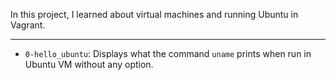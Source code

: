 In this project, I learned about virtual machines and running Ubuntu in Vagrant.

---

* `0-hello_ubuntu`: Displays what the command `uname` prints when run in Ubuntu VM without any option.
